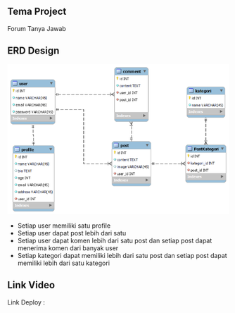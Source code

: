 ## Tema Project
Forum Tanya Jawab

## ERD Design
![](public/images/ERD-Design.png)
- Setiap user memiliki satu profile
- Setiap user dapat post lebih dari satu
- Setiap user dapat komen lebih dari satu post dan setiap post dapat menerima komen dari banyak user
- Setiap kategori dapat memiliki lebih dari satu post dan setiap post dapat memiliki lebih dari satu kategori

## Link Video
Link Deploy         : 